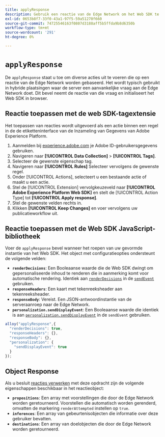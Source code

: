 ```yaml
---
title: applyResponse
description: Gebruik een reactie van de Edge Network om het Web SDK te initialiseren.
exl-id: 0653b8f7-33f0-43a1-97f5-59a51270f660
source-git-commit: 74725546163f0807d3188aff5b5ffda9b8d6350b
workflow-type: tm+mt
source-wordcount: '291'
ht-degree: 0%

---
```


# `applyResponse`

De `applyResponse` staat u toe om diverse acties uit te voeren die op een reactie van de Edge Network worden gebaseerd. Het wordt typisch gebruikt in hybride plaatsingen waar de server een aanvankelijke vraag aan de Edge Network doet. Dit bevel neemt de reactie van die vraag en initialiseert het Web SDK in browser.

## Reactie toepassen met de web SDK-tagextensie

Het toepassen van reacties wordt uitgevoerd als een actie binnen een regel in de de etiketteninterface van de Inzameling van Gegevens van Adobe Experience Platform.

1. Aanmelden bij [experience.adobe.com](https://experience.adobe.com) je Adobe ID-gebruikersgegevens gebruiken.
1. Navigeren naar **[!UICONTROL Data Collection]** > **[!UICONTROL Tags]**.
1. Selecteer de gewenste eigenschap tag.
1. Navigeren naar **[!UICONTROL Rules]** Selecteer vervolgens de gewenste regel.
1. Onder [!UICONTROL Actions], selecteert u een bestaande actie of maakt u een actie.
1. Stel de [!UICONTROL Extension] vervolgkeuzeveld naar **[!UICONTROL Adobe Experience Platform Web SDK]** en stelt de [!UICONTROL Action Type] tot **[!UICONTROL Apply response]**.
1. Stel de gewenste velden rechts in.
1. Klikken **[!UICONTROL Keep Changes]** en voer vervolgens uw publicatieworkflow uit.

## Reactie toepassen met de Web SDK JavaScript-bibliotheek

Voer de `applyResponse` bevel wanneer het roepen van uw gevormde instantie van het Web SDK. Het object met configuratieopties ondersteunt de volgende velden:

* **`renderDecisions`**: Een Booleaanse waarde die de Web SDK dwingt om gepersonaliseerde inhoud te renderen die in aanmerking komt voor automatische rendering. Identiek aan [`renderDecisions`](sendevent/renderdecisions.md) in de [`sendEvent`](sendevent/overview.md) gebruiken.
* **`responseHeaders`**: Een kaart met tekenreeksheader aan tekenreeksheader.
* **`responseBody`**: Vereist. Een JSON-antwoordinstantie van de serveraanroep naar de Edge Network.
* **`personalization.sendDisplayEvent`**: Een Booleaanse waarde die identiek is aan [`personalization.sendDisplayEvent`](sendevent/personalization.md) in de `sendEvent` gebruiken.

```js
alloy("applyResponse",{
  "renderDecisions": true,
  "responseHeaders": {},
  "responseBody": {},
  "personalization": {
    "sendDisplayEvent": true
  }
});
```

## Object Response

Als u besluit [reacties verwerken](command-responses.md) met deze opdracht zijn de volgende eigenschappen beschikbaar in het reactieobject:

* **`propositions`**: Een array met voorstellingen die door de Edge Network worden geretourneerd. Voorstellen die automatisch worden gerenderd, omvatten de markering `renderAttempted` instellen op `true`.
* **`inferences`**: Een array van gebeurtenisobjecten die informatie over deze gebruiker bevatten.
* **`destinations`**: Een array van doelobjecten die door de Edge Network worden geretourneerd.
